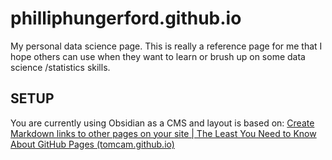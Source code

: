 # philliphungerford.github.io
My personal data science page. This is really a reference page for me that I hope others can use when they want to learn or brush up on some data science /statistics skills.

## SETUP
You are currently using Obsidian as a CMS and layout is based on: 
[Create Markdown links to other pages on your site | The Least You Need to Know About GitHub Pages (tomcam.github.io)](https://tomcam.github.io/least-github-pages/markdown-links.html)